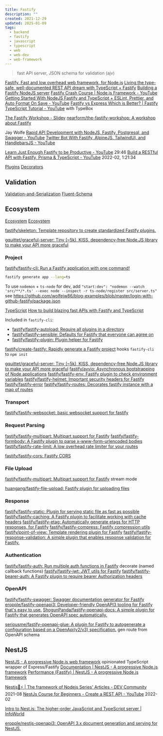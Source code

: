 ```yaml
---
title: Fastify
description: ""
created: 2021-12-29
updated: 2025-01-09
tags:
  - backend
  - fastify
  - javascript
  - typescript
  - web
  - web-dev
  - web-framework
---
```


> fast API server, JSON schema for validation (ajv)

[Fastify, Fast and low overhead web framework, for Node.js](https://www.fastify.io/)
[Living the type-safe, well-documented REST API dream with TypeScript + Fastify](https://tech.ovoenergy.com/living-the-type-safe-well-documented-rest-api-dream-with-typescript-fastify/)
[Building a Fastify NodeJS server](https://daily-dev-tips.com/posts/building-a-fastify-nodejs-server/)
[Fastify Crash Course | Node.js Framework - YouTube](https://www.youtube.com/watch?v=Lk-uVEVGxOA)
[Getting Started With NodeJS Fastify and TypeScript + ESLint, Prettier, and Auto Format On Save - YouTube](https://www.youtube.com/watch?v=WHV57q6p3Lk)
[Fastify vs Express Which is Better? | Fastify TypeScript Tutorial - YouTube](https://www.youtube.com/watch?v=SlUNZZaZhFU) with TypeBox

[The Fastify Workshop - Slidev](https://nearform.github.io/the-fastify-workshop/1)
[nearform/the-fastify-workshop: A workshop about Fastify](https://github.com/nearform/the-fastify-workshop)

Jay Wolfe
[Rapid API Development with NodeJS, Fastify, Postgresql, and Swagger - YouTube](https://www.youtube.com/playlist?list=PLU_22oKqONin7yagFMm3x1tJihYaIVVwa)
[Twitter Bot With Fastify, AlpineJS, TailwindUI, and HandlebarsJS - YouTube](https://www.youtube.com/playlist?list=PLU_22oKqONimKqe-2LmsEG5MvaZcRL101)

[Learn Just Enough Fastify to be Productive - YouTube](https://www.youtube.com/watch?v=ZHLB4StAqPM) 29:46
[Build a RESTful API with Fastify, Prisma & TypeScript - YouTube](https://www.youtube.com/watch?v=LMoMHP44-xM) 2022-02, 1:21:34

[Plugins](https://www.fastify.io/docs/master/Reference/Plugins/)
[Decorators](https://www.fastify.io/docs/master/Reference/Decorators/)

## Validation

[Validation-and-Serialization](https://www.fastify.io/docs/latest/Reference/Validation-and-Serialization/)
[Fluent-Schema](https://www.fastify.io/docs/latest/Guides/Fluent-Schema/)

## Ecosystem

[Ecosystem](https://www.fastify.io/ecosystem/)
[Ecosystem](https://www.fastify.io/docs/latest/Guides/Ecosystem/)

[fastify/skeleton: Template repository to create standardized Fastify plugins.](https://github.com/fastify/skeleton)

[gquittet/graceful-server: Tiny (~5k), KISS, dependency-free Node.JS library to make your API more graceful](https://github.com/gquittet/graceful-server)

### Project

[fastify/fastify-cli: Run a Fastify application with one command!](https://github.com/fastify/fastify-cli)

```sh
fastify generate app --lang=ts
```

To use `nodemon` + `ts-node` for dev, add
`"start:dev": "nodemon --watch 'src/**/*.ts' --exec node --inspect -r ts-node/register src/server.ts"`
see <https://github.com/wolfejw86/blog-examples/blob/master/login-with-github-fastify/package.json>

[TypeScript](https://www.fastify.io/docs/latest/Reference/TypeScript/)
[How to build blazing fast APIs with Fastify and TypeScript](https://daily.dev/blog/how-to-build-blazing-fast-apis-with-fastify-and-typescript)

Included in `fastify-cli`:

- [fastify/fastify-autoload: Require all plugins in a directory](https://github.com/fastify/fastify-autoload)
- [fastify/fastify-sensible: Defaults for Fastify that everyone can agree on](https://github.com/fastify/fastify-sensible)
- [fastify/fastify-plugin: Plugin helper for Fastify](https://github.com/fastify/fastify-plugin)

[fastify/create-fastify: Rapidly generate a Fastify project](https://github.com/fastify/create-fastify) hooks `fastify-cli` to `npm init`

[gquittet/graceful-server: Tiny (~5k), KISS, dependency-free Node.JS library to make your API more graceful](https://github.com/gquittet/graceful-server)
[fastify/avvio: Asynchronous bootstrapping of Node applications](https://github.com/fastify/avvio)
[fastify/fastify-env: Fastify plugin to check environment variables](https://github.com/fastify/fastify-env)
[fastify/fastify-helmet: Important security headers for Fastify](https://github.com/fastify/fastify-helmet)
[fastify/fastify-error](https://github.com/fastify/fastify-error)
[fastify/fastify-routes: Decorates fastify instance with a map of routes](https://github.com/fastify/fastify-routes)

### Transport

[fastify/fastify-websocket: basic websocket support for fastify](https://github.com/fastify/fastify-websocket)

### Request Parsing

[fastify/fastify-multipart: Multipart support for Fastify](https://github.com/fastify/fastify-multipart)
[fastify/fastify-formbody: A Fastify plugin to parse x-www-form-urlencoded bodies](https://github.com/fastify/fastify-formbody)
[fastify/fastify-rate-limit: A low overhead rate limiter for your routes](https://github.com/fastify/fastify-rate-limit)

[fastify/fastify-cors: Fastify CORS](https://github.com/fastify/fastify-cors)

### File Upload

[fastify/fastify-multipart: Multipart support for Fastify](https://github.com/fastify/fastify-multipart) stream mode

[huangang/fastify-file-upload: Fastify plugin for uploading files](https://github.com/huangang/fastify-file-upload)

### Response

[fastify/fastify-static: Plugin for serving static file as fast as possible](https://github.com/fastify/fastify-static)
[fastify/fastify-caching: A Fastify plugin to facilitate working with cache headers](https://github.com/fastify/fastify-caching)
[fastify/fastify-etag: Automatically generate etags for HTTP responses, for Fastify](https://github.com/fastify/fastify-etag)
[fastify/fastify-compress: Fastify compression utils](https://github.com/fastify/fastify-compress)
[fastify/point-of-view: Template rendering plugin for Fastify](https://github.com/fastify/point-of-view)
[fastify/fastify-response-validation: A simple plugin that enables response validation for Fastify.](https://github.com/fastify/fastify-response-validation)

### Authentication

[fastify/fastify-auth: Run multiple auth functions in Fastify](https://github.com/fastify/fastify-auth) decorate (named callback functions)
[fastify/fastify-jwt: JWT utils for Fastify](https://github.com/fastify/fastify-jwt)
[fastify/fastify-bearer-auth: A Fastify plugin to require bearer Authorization headers](https://github.com/fastify/fastify-bearer-auth)

### OpenAPI

[fastify/fastify-swagger: Swagger documentation generator for Fastify](https://github.com/fastify/fastify-swagger)
[eropple/fastify-openapi3: Developer-friendly OpenAPI3 tooling for Fastify that's easy to use.](https://github.com/eropple/fastify-openapi3)
[ShogunPanda/fastify-openapi-docs: A simple plugin for Fastify that generates OpenAPI spec automatically.](https://github.com/ShogunPanda/fastify-openapi-docs)

[seriousme/fastify-openapi-glue: A plugin for Fastify to autogenerate a configuration based on a OpenApi(v2/v3) specification.](https://github.com/seriousme/fastify-openapi-glue) gen route from OpenAPI schema

## NestJS

[NestJS - A progressive Node.js web framework](https://nestjs.com/) opinionated TypeScript wrapper of Express/Fastify
[Documentation | NestJS - A progressive Node.js framework](https://docs.nestjs.com/)
[Performance (Fastify) | NestJS - A progressive Node.js framework](https://docs.nestjs.com/techniques/performance#performance-fastify)

[Nestjs🐺⚡ | The framework of Nodejs Series' Articles - DEV Community](https://dev.to/krtirtho/series/14048) 2021-08
[NestJs Course for Beginners - Create a REST API - YouTube](https://www.youtube.com/watch?v=GHTA143_b-s) 2022-02

[Intro to Nest.js: The higher-order JavaScript and TypeScript server | InfoWorld](https://www.infoworld.com/article/3703212/intro-to-nestjs-the-higher-order-javascript-and-typescript-server.html)

[eropple/nestjs-openapi3: OpenAPI 3.x document generation and serving for NestJS.](https://github.com/eropple/nestjs-openapi3)
